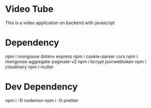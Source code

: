 # Video Tube

This is a video application on backend with javascript

# Dependency
npm i mongoose dotenv express
npm i cookie-parser cors
npm i mongoose-aggregate-paginate-v2
npm i bcrypt jsonwebtoken
npm i cloudinary
npm i multer  

# Dev Dependency
 npm i -D nodemon 
 npm i -D prettier